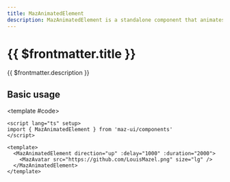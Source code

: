 ```yaml
---
title: MazAnimatedElement
description: MazAnimatedElement is a standalone component that animates its content with a sliding blur effect when it enters the viewport. It supports different animation directions (up, down, left, right) and allows customizing the animation delay and duration.
---
```


# {{ $frontmatter.title }}

{{ $frontmatter.description }}

<!--@include: ./../.vitepress/mixins/getting-started.md-->

## Basic usage

<ComponentDemo expanded>
  <MazAnimatedElement direction="up" :delay="1000" :duration="2000">
    <MazAvatar src="https://github.com/LouisMazel.png" size="lg" />
  </MazAnimatedElement>

<template #code>

```vue
<script lang="ts" setup>
import { MazAnimatedElement } from 'maz-ui/components'
</script>

<template>
  <MazAnimatedElement direction="up" :delay="1000" :duration="2000">
    <MazAvatar src="https://github.com/LouisMazel.png" size="lg" />
  </MazAnimatedElement>
</template>
```

  </template>
</ComponentDemo>

<!--@include: ./../.vitepress/generated-docs/maz-animated-element.doc.md-->
